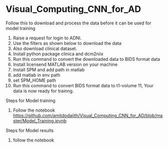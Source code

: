 # Visual_Computing_CNN_for_AD

Follow this to download and process the data before it can be used for model training

1. Raise a request for login to ADNI.
2. Use the filters as shown below to download the data
3. Also download clinical dataset.
4. Install python package clinica and dcm2niix
5. Run this command to convert the downloaded data to BIDS format data
6. Install licensend MATLAB version on your machine
7. Install SPM and add path in matlab
8. add matlab in env path
9. set SPM_HOME path
10. Run this command to convert BIDS format data to t1-volume
11, Your data is now ready for trainng.

Steps for Model training
1. Follow the notebook https://github.com/amitdodaiith/Visual_Computing_CNN_for_AD/blob/master/Model_Training.ipynb

Steps for Model results
1. follow the notebook 
